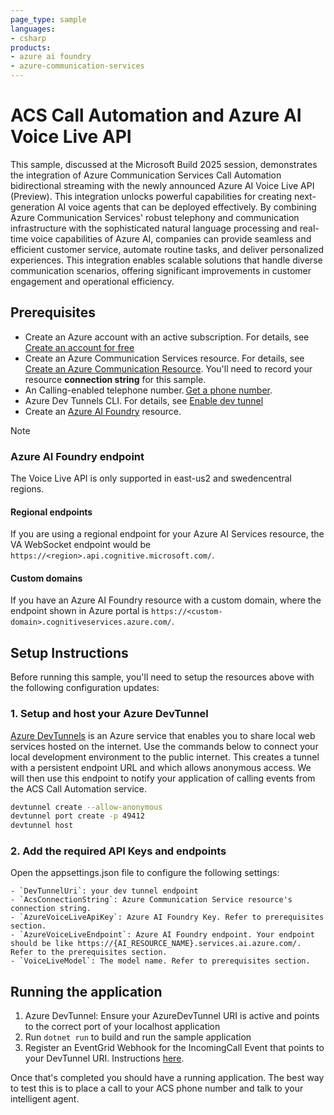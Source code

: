 ```yaml
---
page_type: sample
languages:
- csharp
products:
- azure ai foundry
- azure-communication-services
---
```


# ACS Call Automation and Azure AI Voice Live API 

This sample, discussed at the Microsoft Build 2025 session, demonstrates the integration of Azure Communication Services Call Automation bidirectional streaming with the newly announced Azure AI Voice Live API (Preview). This integration unlocks powerful capabilities for creating next-generation AI voice agents that can be deployed effectively. By combining Azure Communication Services' robust telephony and communication infrastructure with the sophisticated natural language processing and real-time voice capabilities of Azure AI, companies can provide seamless and efficient customer service, automate routine tasks, and deliver personalized experiences. This integration enables scalable solutions that handle diverse communication scenarios, offering significant improvements in customer engagement and operational efficiency.

## Prerequisites

- Create an Azure account with an active subscription. For details, see [Create an account for free](https://azure.microsoft.com/free/)
- Create an Azure Communication Services resource. For details, see [Create an Azure Communication Resource](https://docs.microsoft.com/azure/communication-services/quickstarts/create-communication-resource). You'll need to record your resource **connection string** for this sample.
- An Calling-enabled telephone number. [Get a phone number](https://learn.microsoft.com/en-us/azure/communication-services/quickstarts/telephony/get-phone-number?tabs=windows&pivots=platform-azp).
- Azure Dev Tunnels CLI. For details, see  [Enable dev tunnel](https://learn.microsoft.com/en-us/azure/developer/dev-tunnels/get-started?tabs=windows)
- Create an [Azure AI Foundry](https://portal.azure.com/#create/Microsoft.CognitiveServicesAIServices) resource.

>[!NOTE]
> ### Azure AI Foundry endpoint
> The Voice Live API is only supported in east-us2 and swedencentral regions.
>#### Regional endpoints
>If you are using a regional endpoint for your Azure AI Services resource, the VA WebSocket endpoint would be `https://<region>.api.cognitive.microsoft.com/`.
>#### Custom domains
>If you have an Azure AI Foundry resource with a custom domain, where the endpoint shown in Azure portal is `https://<custom-domain>.cognitiveservices.azure.com/`.

## Setup Instructions

Before running this sample, you'll need to setup the resources above with the following configuration updates:

### 1. Setup and host your Azure DevTunnel

[Azure DevTunnels](https://learn.microsoft.com/en-us/azure/developer/dev-tunnels/overview) is an Azure service that enables you to share local web services hosted on the internet. Use the commands below to connect your local development environment to the public internet. This creates a tunnel with a persistent endpoint URL and which allows anonymous access. We will then use this endpoint to notify your application of calling events from the ACS Call Automation service.

```bash
devtunnel create --allow-anonymous
devtunnel port create -p 49412
devtunnel host
```

### 2. Add the required API Keys and endpoints
Open the appsettings.json file to configure the following settings:

    - `DevTunnelUri`: your dev tunnel endpoint
    - `AcsConnectionString`: Azure Communication Service resource's connection string.
    - `AzureVoiceLiveApiKey`: Azure AI Foundry Key. Refer to prerequisites section.
    - `AzureVoiceLiveEndpoint`: Azure AI Foundry endpoint. Your endpoint should be like https://{AI_RESOURCE_NAME}.services.ai.azure.com/. Refer to the prerequisites section.
    - `VoiceLiveModel`: The model name. Refer to prerequisites section.

## Running the application

1. Azure DevTunnel: Ensure your AzureDevTunnel URI is active and points to the correct port of your localhost application
2. Run `dotnet run` to build and run the sample application
3. Register an EventGrid Webhook for the IncomingCall Event that points to your DevTunnel URI. Instructions [here](https://learn.microsoft.com/en-us/azure/communication-services/concepts/call-automation/incoming-call-notification).


Once that's completed you should have a running application. The best way to test this is to place a call to your ACS phone number and talk to your intelligent agent.

